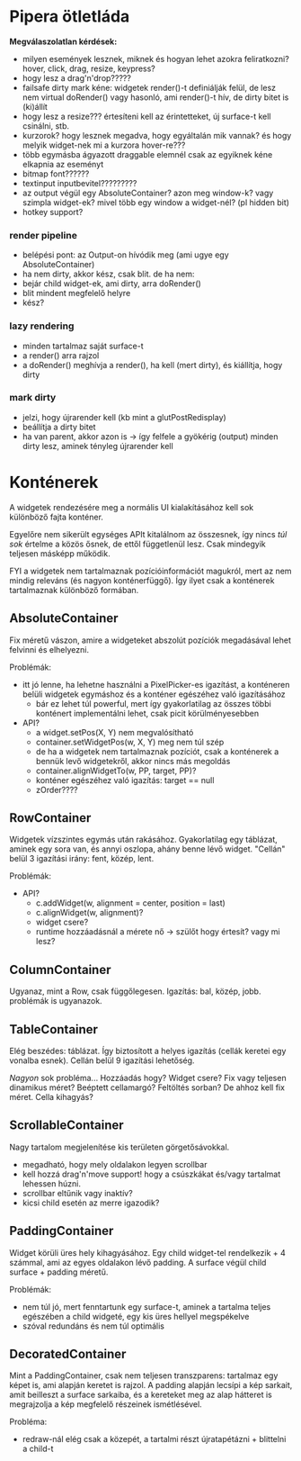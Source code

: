 # Pipera ötletláda

**Megválaszolatlan kérdések:**

- milyen események lesznek, miknek és hogyan lehet azokra feliratkozni? hover, click, drag, resize, keypress?
- hogy lesz a drag'n'drop?????
- failsafe dirty mark kéne: widgetek render()-t definiálják felül, de lesz nem virtual doRender() vagy hasonló, ami render()-t hív, de dirty bitet is (ki)állít
- hogy lesz a resize??? értesíteni kell az érintetteket, új surface-t kell csinálni, stb.
- kurzorok? hogy lesznek megadva, hogy egyáltalán mik vannak? és hogy melyik widget-nek mi a kurzora hover-re???
- több egymásba ágyazott draggable elemnél csak az egyiknek kéne elkapnia az eseményt
- bitmap font??????
- textinput inputbevitel?????????
- az output végül egy AbsoluteContainer? azon meg window-k? vagy szimpla widget-ek? mivel több egy window a widget-nél? (pl hidden bit)
- hotkey support?


### render pipeline

- belépési pont: az Output-on hívódik meg (ami ugye egy AbsoluteContainer)
- ha nem dirty, akkor kész, csak blit. de ha nem:
- bejár child widget-ek, ami dirty, arra doRender()
- blit mindent megfelelő helyre
- kész?


### lazy rendering

- minden tartalmaz saját surface-t
- a render() arra rajzol
- a doRender() meghívja a render(), ha kell (mert dirty), és kiállítja, hogy dirty


### mark dirty

- jelzi, hogy újrarender kell (kb mint a glutPostRedisplay)
- beállítja a dirty bitet
- ha van parent, akkor azon is -> így felfele a gyökérig (output) minden dirty lesz, aminek tényleg újrarender kell


# Konténerek

A widgetek rendezésére meg a normális UI kialakításához kell sok különböző fajta konténer.

Egyelőre nem sikerült egységes APIt kitalálnom az összesnek, így nincs *túl sok* értelme a közös ősnek, de ettől függetlenül lesz. Csak mindegyik teljesen másképp működik.

FYI a widgetek nem tartalmaznak pozícióinformációt magukról, mert az nem mindig releváns (és nagyon konténerfüggő). Így ilyet csak a konténerek tartalmaznak különböző formában.


## AbsoluteContainer

Fix méretű vászon, amire a widgeteket abszolút pozíciók megadásával lehet felvinni és elhelyezni.

Problémák:

- itt jó lenne, ha lehetne használni a PixelPicker-es igazítást, a konténeren belüli widgetek egymáshoz és a konténer egészéhez való igazításához
    - bár ez lehet túl powerful, mert így gyakorlatilag az összes többi konténert implementálni lehet, csak picit körülményesebben
- API?
    - a widget.setPos(X, Y) nem megvalósítható
    - container.setWidgetPos(w, X, Y) meg nem túl szép
    - de ha a widgetek nem tartalmaznak pozíciót, csak a konténerek a bennük levő widgetekről, akkor nincs más megoldás
    - container.alignWidgetTo(w, PP, target, PP)?
    - konténer egészéhez való igazítás: target == null
    - zOrder????


## RowContainer

Widgetek vízszintes egymás után rakásához. Gyakorlatilag egy táblázat, aminek egy sora van, és annyi oszlopa, ahány benne lévő widget. "Cellán" belül 3 igazítási irány: fent, közép, lent.

Problémák:

- API?
    - c.addWidget(w, alignment = center, position = last)
    - c.alignWidget(w, alignment)?
    - widget csere?
    - runtime hozzáadásnál a mérete nő -> szülőt hogy értesít? vagy mi lesz?


## ColumnContainer

Ugyanaz, mint a Row, csak függőlegesen. Igazítás: bal, közép, jobb. problémák is ugyanazok.


## TableContainer

Elég beszédes: táblázat. Így biztosított a helyes igazítás (cellák keretei egy vonalba esnek). Cellán belül 9 igazítási lehetőség.

*Nagyon* sok probléma... Hozzáadás hogy? Widget csere? Fix vagy teljesen dinamikus méret? Beéptett cellamargó? Feltöltés sorban? De ahhoz kell fix méret. Cella kihagyás?


## ScrollableContainer

Nagy tartalom megjelenítése kis területen görgetősávokkal.

- megadható, hogy mely oldalakon legyen scrollbar
- kell hozzá drag'n'move support! hogy a csúszkákat és/vagy tartalmat lehessen húzni.
- scrollbar eltűnik vagy inaktív?
- kicsi child esetén az merre igazodik?


## PaddingContainer

Widget körüli üres hely kihagyásához. Egy child widget-tel rendelkezik + 4 számmal, ami az egyes oldalakon lévő padding. A surface végül child surface + padding méretű.

Problémák:

- nem túl jó, mert fenntartunk egy surface-t, aminek a tartalma teljes egészében a child widgeté, egy kis üres hellyel megspékelve
- szóval redundáns és nem túl optimális


## DecoratedContainer

Mint a PaddingContainer, csak nem teljesen transzparens: tartalmaz egy képet is, ami alapján keretet is rajzol. A padding alapján lecsípi a kép sarkait, amit beilleszt a surface sarkaiba, és a kereteket meg az alap hátteret is megrajzolja a kép megfelelő részeinek ismétlésével.

Probléma:

- redraw-nál elég csak a közepét, a tartalmi részt újratapétázni + blittelni a child-t